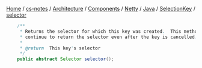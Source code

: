 [Home](https://mengxianbin.github.io) /
[cs-notes](https://mengxianbin.github.io/cs-notes/site) /
[Architecture](https://mengxianbin.github.io/cs-notes/site/Architecture) /
[Components](https://mengxianbin.github.io/cs-notes/site/Architecture/Components) /
[Netty](https://mengxianbin.github.io/cs-notes/site/Architecture/Components/Netty) /
[Java](https://mengxianbin.github.io/cs-notes/site/Architecture/Components/Netty/Java) /
[SelectionKey](https://mengxianbin.github.io/cs-notes/site/Architecture/Components/Netty/Java/SelectionKey) /
[selector](https://mengxianbin.github.io/cs-notes/site/Architecture/Components/Netty/Java/SelectionKey/selector)

```java
    /**
     * Returns the selector for which this key was created.  This method will
     * continue to return the selector even after the key is cancelled.
     *
     * @return  This key's selector
     */
    public abstract Selector selector();
```
